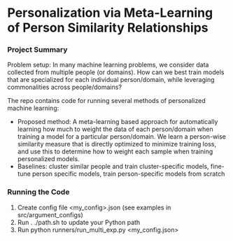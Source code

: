 # Personalization via Meta-Learning of Person Similarity Relationships

### Project Summary

Problem setup: In many machine learning problems, we consider data collected from multiple people (or domains). How can we best train models
  that are specialized for each individual person/domain, while leveraging commonalities across people/domains?

The repo contains code for running several methods of personalized machine learning:
* Proposed method: A meta-learning based approach for automatically learning how much to weight the data of each person/domain when training a model for a particular person/domain.
    We learn a person-wise similarity measure that is directly optimized to minimize training loss, and use this to determine how to weight each sample when training personalized models.
* Baselines: cluster similar people and train cluster-specific models, fine-tune person specific models, train person-specific models from scratch

### Running the Code 
1. Create config file <my_config>.json (see examples in src/argument_configs)
2. Run . ./path.sh to update your Python path
3. Run python runners/run_multi_exp.py <my_config.json>

